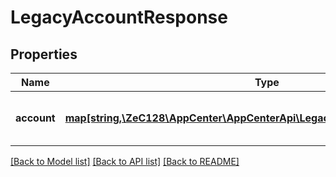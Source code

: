 # LegacyAccountResponse

## Properties
Name | Type | Description | Notes
------------ | ------------- | ------------- | -------------
**account** | [**map[string,\ZeC128\AppCenter\AppCenterApi\LegacyAccountResponseAccount]**](LegacyAccountResponseAccount.md) | Object containing the account information. | [optional] 

[[Back to Model list]](../README.md#documentation-for-models) [[Back to API list]](../README.md#documentation-for-api-endpoints) [[Back to README]](../README.md)



